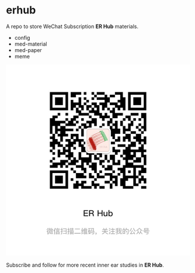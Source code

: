 # erhub
A repo to store WeChat Subscription **ER Hub** materials. 

- config
- med-material
- med-paper
- meme



![](https://raw.githubusercontent.com/QuanWangCN/erhub/master/meme/0000.JPG)

Subscribe and follow for more recent inner ear studies in **ER Hub**.

